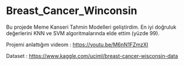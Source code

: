 # Breast_Cancer_Winconsin

Bu projede Meme Kanseri Tahmin Modelleri geliştirdim. En iyi doğruluk değerlerini KNN ve SVM algoritmalarında elde ettim (yüzde 99). 

Projemi anlattığım videom : https://youtu.be/M6nN1FZmzXI

Dataset : https://www.kaggle.com/uciml/breast-cancer-wisconsin-data
